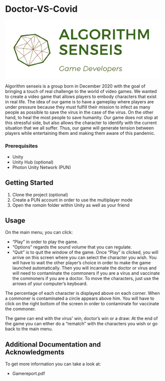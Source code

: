 # Doctor-VS-Covid
![GitHub Logo](https://github.com/rom1trt/Doctor-VS-Covid/blob/main/Algorithm_Senseis_Logo.png)

Algorithm senseis is a group born in December 2020 with the goal of bringing a touch of real challenge to the world of video games. We wanted to create a video game that allows players to embody characters that exist in real life. The idea of our game is to have a gameplay where players are under pressure because they must fulfill their mission to infect as many people as possible to save the virus in the case of the virus. On the other hand, to heal the most people to save humanity. Our game does not stop at this stressful side, but also allows the character to identify with the current situation that we all suffer. Thus, our game will generate tension between players while entertaining them and making them aware of this pandemic.

### Prerequisites

* Unity
* Unity Hub (optional)
* Photon Unity Network (PUN)

## Getting Started

1) Clone the project (optional)
2) Create a PUN account in order to use the multiplayer mode
3) Open the _romain_ folder within Unity as well as your friend

## Usage

On the main menu, you can click:
  - “Play” in order to play the game. 
  - “Options” regards the sound volume that you can regulate.
  - “Quit” is to quit the window of the game.
Once “Play” is clicked, you will arrive on this screen where you can select the character you wish. You will have to wait the other player’s choice in order to make the game launched automatically.
Then you will incarnate the doctor or virus and will need to contaminate the commoners if you are a virus and vaccinate the commoners if you are a doctor. To move the characters, just use the arrows of your computer’s keyboard.

The percentage of each character is displayed above on each corner.
When a commoner is contaminated a circle appears above him. You will have to click on the right bottom of the screen in order to
contaminate for vaccinate the commoner.
   
The game can end with the virus' win, doctor’s win or a draw:
At the end of the game you can either do a “rematch” with the characters you wish or go back to the main menu.

## Additional Documentation and Acknowledgments

To get more information you can take a look at:
* Gamereport.pdf
